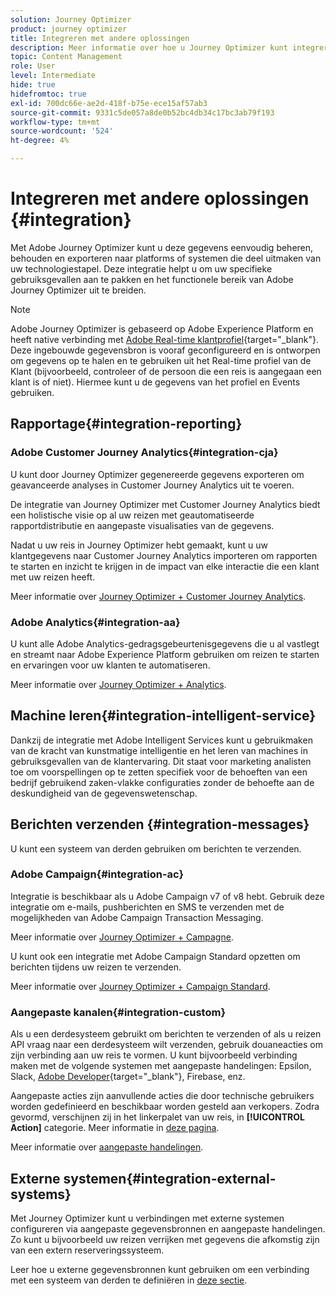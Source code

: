 ```yaml
---
solution: Journey Optimizer
product: journey optimizer
title: Integreren met andere oplossingen
description: Meer informatie over hoe u Journey Optimizer kunt integreren met andere oplossingen
topic: Content Management
role: User
level: Intermediate
hide: true
hidefromtoc: true
exl-id: 700dc66e-ae2d-418f-b75e-ece15af57ab3
source-git-commit: 9331c5de057a8de0b52bc4db34c17bc3ab79f193
workflow-type: tm+mt
source-wordcount: '524'
ht-degree: 4%

---
```


# Integreren met andere oplossingen {#integration}

Met Adobe Journey Optimizer kunt u deze gegevens eenvoudig beheren, behouden en exporteren naar platforms of systemen die deel uitmaken van uw technologiestapel. Deze integratie helpt u om uw specifieke gebruiksgevallen aan te pakken en het functionele bereik van Adobe Journey Optimizer uit te breiden.

>[!NOTE]
>
> Adobe Journey Optimizer is gebaseerd op Adobe Experience Platform en heeft native verbinding met [Adobe Real-time klantprofiel](https://experienceleague.adobe.com/docs/experience-platform/profile/home.html?lang=nl){target=&quot;_blank&quot;}. Deze ingebouwde gegevensbron is vooraf geconfigureerd en is ontworpen om gegevens op te halen en te gebruiken uit het Real-time profiel van de Klant (bijvoorbeeld, controleer of de persoon die een reis is aangegaan een klant is of niet). Hiermee kunt u de gegevens van het profiel en Events gebruiken.


## Rapportage{#integration-reporting}

### Adobe Customer Journey Analytics{#integration-cja}

U kunt door Journey Optimizer gegenereerde gegevens exporteren om geavanceerde analyses in Customer Journey Analytics uit te voeren.

De integratie van Journey Optimizer met Customer Journey Analytics biedt een holistische visie op al uw reizen met geautomatiseerde rapportdistributie en aangepaste visualisaties van de gegevens.

Nadat u uw reis in Journey Optimizer hebt gemaakt, kunt u uw klantgegevens naar Customer Journey Analytics importeren om rapporten te starten en inzicht te krijgen in de impact van elke interactie die een klant met uw reizen heeft.

Meer informatie over [Journey Optimizer + Customer Journey Analytics](../reports/cja-ajo.md).

### Adobe Analytics{#integration-aa}

U kunt alle Adobe Analytics-gedragsgebeurtenisgegevens die u al vastlegt en streamt naar Adobe Experience Platform gebruiken om reizen te starten en ervaringen voor uw klanten te automatiseren.

Meer informatie over [Journey Optimizer + Analytics](../event/about-analytics.md).

## Machine leren{#integration-intelligent-service}

Dankzij de integratie met Adobe Intelligent Services kunt u gebruikmaken van de kracht van kunstmatige intelligentie en het leren van machines in gebruiksgevallen van de klantervaring. Dit staat voor marketing analisten toe om voorspellingen op te zetten specifiek voor de behoeften van een bedrijf gebruikend zaken-vlakke configuraties zonder de behoefte aan de deskundigheid van de gegevenswetenschap.

## Berichten verzenden {#integration-messages}

U kunt een systeem van derden gebruiken om berichten te verzenden.

### Adobe Campaign{#integration-ac}

Integratie is beschikbaar als u Adobe Campaign v7 of v8 hebt. Gebruik deze integratie om e-mails, pushberichten en SMS te verzenden met de mogelijkheden van Adobe Campaign Transaction Messaging.

Meer informatie over [Journey Optimizer + Campagne](../building-journeys/ajo-ac.md).

U kunt ook een integratie met Adobe Campaign Standard opzetten om berichten tijdens uw reizen te verzenden.

Meer informatie over [Journey Optimizer + Campaign Standard](../building-journeys/ajo-ac.md).

### Aangepaste kanalen{#integration-custom}

Als u een derdesysteem gebruikt om berichten te verzenden of als u reizen API vraag naar een derdesysteem wilt verzenden, gebruik douaneacties om zijn verbinding aan uw reis te vormen. U kunt bijvoorbeeld verbinding maken met de volgende systemen met aangepaste handelingen: Epsilon, Slack, [Adobe Developer](https://developer.adobe.com){target=&quot;_blank&quot;}, Firebase, enz.

Aangepaste acties zijn aanvullende acties die door technische gebruikers worden gedefinieerd en beschikbaar worden gesteld aan verkopers. Zodra gevormd, verschijnen zij in het linkerpalet van uw reis, in **[!UICONTROL Action]** categorie. Meer informatie in [deze pagina](../building-journeys/about-journey-activities.md#action-activities).

Meer informatie over [aangepaste handelingen](../action/about-custom-action-configuration.md).

## Externe systemen{#integration-external-systems}

Met Journey Optimizer kunt u verbindingen met externe systemen configureren via aangepaste gegevensbronnen en aangepaste handelingen. Zo kunt u bijvoorbeeld uw reizen verrijken met gegevens die afkomstig zijn van een extern reserveringssysteem.

Leer hoe u externe gegevensbronnen kunt gebruiken om een verbinding met een systeem van derden te definiëren in [deze sectie](../datasource/external-data-sources.md).

